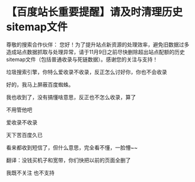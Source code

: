 # 【百度站长重要提醒】请及时清理历史sitemap文件


尊敬的搜索合作伙伴： 您好！为了提升站点新资源的处理效率，避免旧数据过多造成站点数据抓取与处理异常，请于11月9日之前尽快删除超出站点配额的历史sitemap文件（包括普通收录与死链数据）。感谢您的关注与支持！

垃圾搜索引擎，你特么爱收录不收录，反正怎么讨好你，你也不会收录

好的，我马上屏蔽百度蜘蛛。

我也收到了，没有搞懂啥意思，反正也不怎么收录，算了<img id="aimg_wM8MB" onclick="zoom(this, this.src, 0, 0, 0)" class="zoom" src="https://cdn.jsdelivr.net/gh/hishis/forum-master/public/images/patch.gif" onmouseover="img_onmouseoverfunc(this)" onload="thumbImg(this)" border="0" alt="" />

不用管他吧

爱收录不收录<img src="static/image/smiley/default/sweat.gif" smilieid="10" border="0" alt="" /><img id="aimg_gq4St" onclick="zoom(this, this.src, 0, 0, 0)" class="zoom" src="https://cdn.jsdelivr.net/gh/hishis/forum-master/public/images/patch.gif" onmouseover="img_onmouseoverfunc(this)" onload="thumbImg(this)" border="0" alt="" />

天下苦百度久已

看来都收到短信了，但什么意思，完全看不懂，一脸懵~~<img src="static/image/smiley/default/titter.gif" smilieid="9" border="0" alt="" />

翻译：没钱买机子和宽带，你们快把以前的页面全删了

我既不关注 也不支持
